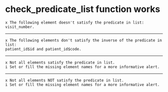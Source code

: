 # check_predicate_list function works

    x The following element doesn't satisfy the predicate in list:
    visit_number.

---

    x The following elements don't satisfy the inverse of the predicate in list:
    patient_id$id and patient_id$code.

---

    x Not all elements satisfy the predicate in list.
    i Set or fill the missing element names for a more informative alert.

---

    x Not all elements NOT satisfy the predicate in list.
    i Set or fill the missing element names for a more informative alert.

